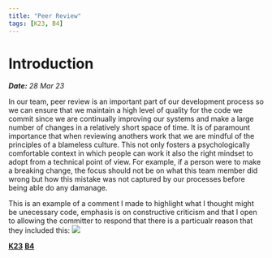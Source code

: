 ```yaml
---
title: "Peer Review"
tags: [K23, B4]
---
```


# Introduction

***Date:** 28 Mar 23*

In our team, peer review is an important part of our development process so we can ensure that we maintain a high level of quality for the code we commit since we are continually improving our systems and make a large number of changes in a relatively short space of time.
It is of paramount importance that when reviewing anothers work that we are mindful of the principles of a blameless culture.
This not only fosters a psychologically comfortable context in which people can work it also the right mindset to adopt from a technical point of view.
For example, if a person were to make a breaking change, the focus should not be on what this team member did wrong but how this mistake was not captured by our processes before being able do any damanage.

This is an example of a comment I made to highlight what I thought might be unecessary code, emphasis is on constructive criticism and that I open to allowing the committer to respond that there is a particualr reason that they included this:
![](../peer-review/peer-review.png)

 **[K23](/tags/k23)**  **[B4](/tags/b4)**
